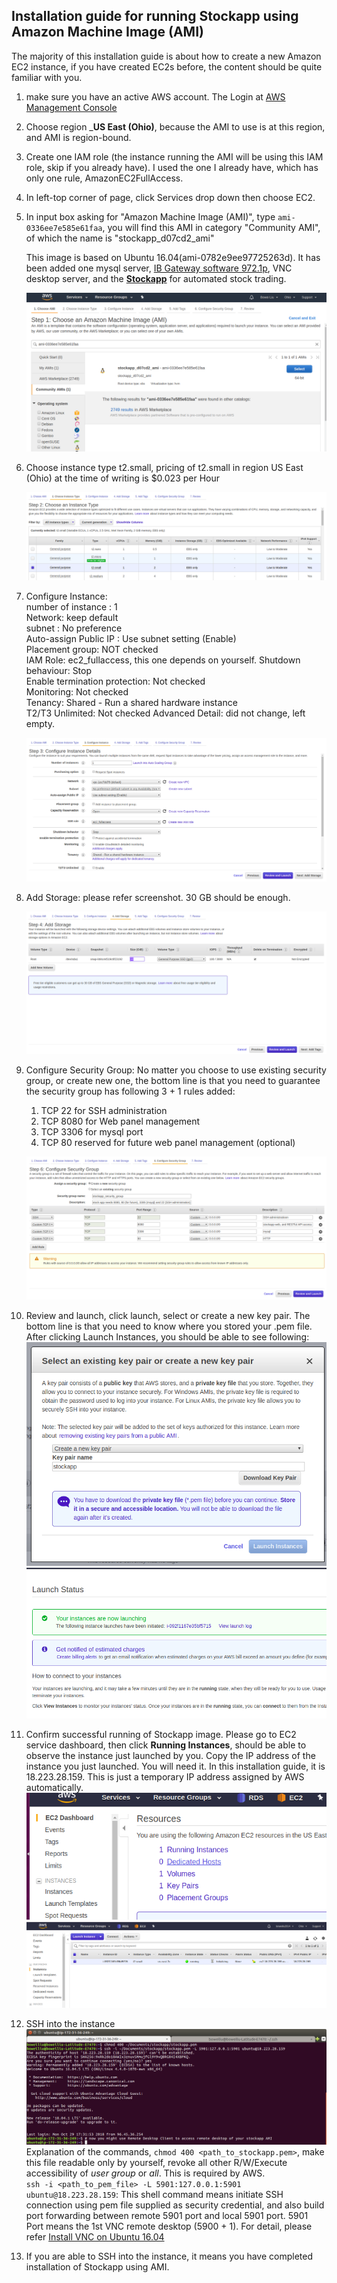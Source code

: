 ## Installation guide for running Stockapp using Amazon Machine Image (AMI) 

The majority of this installation guide is about how to create a new Amazon EC2 instance, if you 
have created EC2s before, the content should be quite familiar with you.

1. make sure you have an active AWS account. The Login at [AWS Management Console][1]
2. Choose region ___US East (Ohio)__, because the AMI to use is at this region, and AMI is region-bound.
3. Create one IAM role (the instance running the AMI will be using this IAM role, skip if you already have). 
   I used the one I already have, which has only one rule, AmazonEC2FullAccess. 
4. In left-top corner of page, click Services drop down then choose EC2.
5. In input box asking for "Amazon Machine Image (AMI)", type `ami-0336ee7e585e61faa`, you will find
   this AMI in category "Community AMI", of which the name is "stockapp_d07cd2_ami"
   
   This image is based on Ubuntu 16.04(ami-0782e9ee97725263d). It has been added one mysql server, 
   [IB Gateway software 972.1p][2], VNC desktop server, and the [__Stockapp__][3] for automated stock trading.
   
   ![ami choose](resources/pics/aws_installation_001_choose_ami.png "AMI choosing")
6. Choose instance type t2.small, pricing of t2.small in region US East (Ohio) at the time of writing
   is $0.023 per Hour
   
   ![instance choose](resources/pics/aws_installation_002_choose_instance_type.png "aws instance type")
7. Configure Instance:   
   number of instance : 1   
   Network: keep default   
   subnet : No preference   
   Auto-assign Public IP : Use subnet setting (Enable)  
   Placement group: NOT checked  
   IAM Role: ec2_fullaccess, this one depends on yourself.
   Shutdown behaviour: Stop  
   Enable termination protection: Not checked  
   Monitoring: Not checked  
   Tenancy: Shared - Run a shared hardware instance  
   T2/T3 Unlimited: Not checked
   Advanced Detail: did not change, left empty.  
   
   ![configure instance](resources/pics/aws_installation_003_configure_instance.png "configure instance")
8. Add Storage: please refer screenshot. 30 GB should be enough.

   ![add storage](resources/pics/aws_installation_004_add_storage.png "add storage")
9. Configure Security Group: No matter you choose to use existing security 
   group, or create new one, the bottom line is that you need to guarantee the security group has 
   following 3 + 1 rules added:
   1. TCP 22 for SSH administration
   2. TCP 8080 for Web panel management
   3. TCP 3306 for mysql port
   4. TCP 80 reserved for future web panel management (optional)
   
   ![configure_security](resources/pics/aws_installation_005_configure_security.png "configure security")
10. Review and launch, click launch, select or create a new key pair. The bottom line is that you 
   need to know where you stored your .pem file. After clicking Launch Instances, you should be able
   to see following:  
   ![after_review_launch](resources/pics/aws_installation_006_select_keypair.png "after review launch")  
   ![after_review_launch](resources/pics/aws_installation_007_after_review_launch.png "after review launch")

11. Confirm successful running of Stockapp image. Please go to EC2 service dashboard, then click 
    __Running Instances__, should be able to observe the instance just launched by you. Copy the IP 
    address of the instance you just launched. You will need it. In this installation guide, it is
    18.223.28.159. This is just a temporary IP address assigned by AWS automatically.   
    ![click_running_instances](resources/pics/aws_installation_008_click_running_instances.png "click running instances")  
    ![check_running_instances](resources/pics/aws_installation_009_check_running_instances.png "check_running_instances")

12. SSH into the instance
    ![ssh_into_instances](resources/pics/aws_installation_010_ssh_into_instances.png "ssh into instances")  
    Explanation of the commands, `chmod 400 <path_to_stockapp.pem>`, make this file readable only 
    by yourself, revoke all other R/W/Execute accessibility of *user group* or *all*. This is required
    by AWS.  
    `ssh -i <path_to_pem_file> -L 5901:127.0.0.1:5901 ubuntu@18.223.28.159`: This shell command 
    means initiate SSH connection using pem file supplied as security credential, and also build 
    port forwarding between remote 5901 port and local 5901 port. 5901 Port means the 1st VNC remote desktop (5900 + 1).
    For detail, please refer [Install VNC on Ubuntu 16.04][4]

13. If you are able to SSH into the instance, it means you have completed installation of Stockapp using AMI.  

[1]: https://aws.amazon.com/console/
[2]: https://www.interactivebrokers.com/en/index.php?f=16457
[3]: https://github.com/bovetliu/PortfolioTrackingIntro/releases/tag/1.0
[4]: https://www.linode.com/docs/applications/remote-desktop/install-vnc-on-ubuntu-16-04/#connect-to-vnc-from-your-desktop
